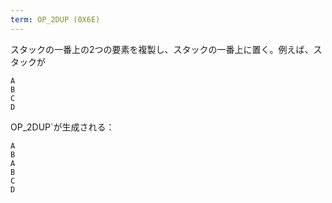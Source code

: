 ```yaml
---
term: OP_2DUP (0X6E)
---
```

スタックの一番上の2つの要素を複製し、スタックの一番上に置く。例えば、スタックが

```text
A
B
C
D
```

OP_2DUP`が生成される：

```text
A
B
A
B
C
D
```